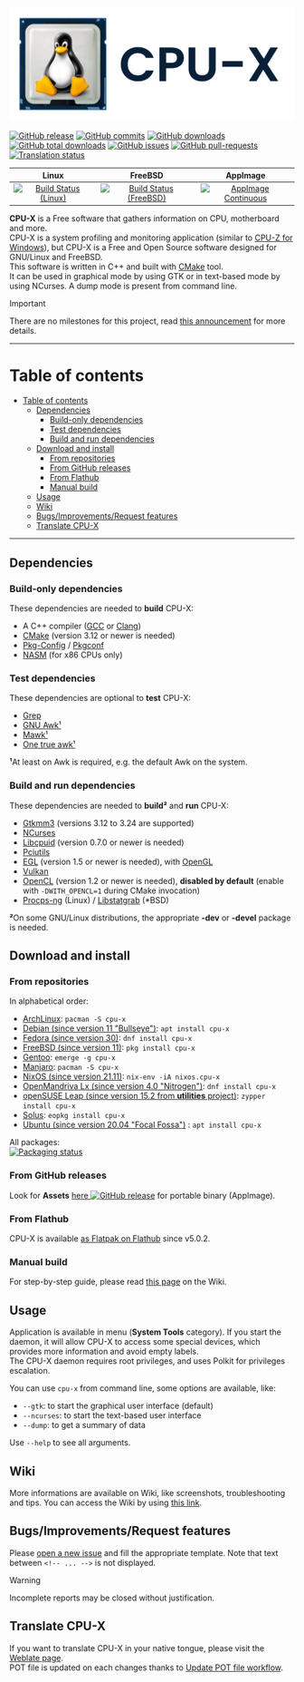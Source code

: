 <p align="middle">
<img src="./data/icons/header.svg" />
</p>

[![GitHub release](https://img.shields.io/github/release/TheTumultuousUnicornOfDarkness/CPU-X.svg)](https://github.com/TheTumultuousUnicornOfDarkness/CPU-X/tags)
[![GitHub commits](https://img.shields.io/github/commits-since/TheTumultuousUnicornOfDarkness/CPU-X/latest.svg)](https://github.com/TheTumultuousUnicornOfDarkness/CPU-X/commits/master)
[![GitHub downloads](https://img.shields.io/github/downloads/TheTumultuousUnicornOfDarkness/CPU-X/latest/total.svg)](https://github.com/TheTumultuousUnicornOfDarkness/CPU-X/releases/latest)
[![GitHub total downloads](https://img.shields.io/github/downloads/TheTumultuousUnicornOfDarkness/CPU-X/total.svg)](https://github.com/TheTumultuousUnicornOfDarkness/CPU-X/releases)
[![GitHub issues](https://img.shields.io/github/issues/TheTumultuousUnicornOfDarkness/CPU-X.svg)](https://github.com/TheTumultuousUnicornOfDarkness/CPU-X/issues)
[![GitHub pull-requests](https://img.shields.io/github/issues-pr/TheTumultuousUnicornOfDarkness/CPU-X.svg)](https://GitHub.com/TheTumultuousUnicornOfDarkness/CPU-X/pull)
[![Translation status](https://hosted.weblate.org/widgets/cpu-x/-/svg-badge.svg)](https://hosted.weblate.org/engage/cpu-x/?utm_source=widget)

| Linux | FreeBSD | AppImage |
| :---: | :---: | :---: |
| [![Build Status (Linux)](https://github.com/TheTumultuousUnicornOfDarkness/CPU-X/actions/workflows/linux.yml/badge.svg?branch=master)](https://github.com/TheTumultuousUnicornOfDarkness/CPU-X/actions/workflows/linux.yml) | [![Build Status (FreeBSD)](https://api.cirrus-ci.com/github/TheTumultuousUnicornOfDarkness/CPU-X.svg)](https://cirrus-ci.com/github/TheTumultuousUnicornOfDarkness/CPU-X) | [![AppImage Continuous](https://github.com/TheTumultuousUnicornOfDarkness/CPU-X/actions/workflows/appimage_continuous.yml/badge.svg?branch=master)](https://github.com/TheTumultuousUnicornOfDarkness/CPU-X/actions/workflows/appimage_continuous.yml) |

**CPU-X** is a Free software that gathers information on CPU, motherboard and more.  
CPU-X is a system profiling and monitoring application (similar to [CPU-Z for Windows](https://www.cpuid.com/softwares/cpu-z.html)), but CPU-X is a Free and Open Source software designed for GNU/Linux and FreeBSD.  
This software is written in C++ and built with [CMake](https://www.cmake.org/) tool.  
It can be used in graphical mode by using GTK or in text-based mode by using NCurses. A dump mode is present from command line.  

> [!IMPORTANT]
> There are no milestones for this project, read [this announcement](https://github.com/TheTumultuousUnicornOfDarkness/CPU-X/wiki/future-of-project) for more details.

***


# Table of contents
- [Table of contents](#table-of-contents)
  - [Dependencies](#dependencies)
    - [Build-only dependencies](#build-only-dependencies)
    - [Test dependencies](#test-dependencies)
    - [Build and run dependencies](#build-and-run-dependencies)
  - [Download and install](#download-and-install)
    - [From repositories](#from-repositories)
    - [From GitHub releases](#from-github-releases)
    - [From Flathub](#from-flathub)
    - [Manual build](#manual-build)
  - [Usage](#usage)
  - [Wiki](#wiki)
  - [Bugs/Improvements/Request features](#bugsimprovementsrequest-features)
  - [Translate CPU-X](#translate-cpu-x)

***

## Dependencies

### Build-only dependencies

These dependencies are needed to **build** CPU-X:
* A C++ compiler ([GCC](https://gcc.gnu.org/) or [Clang](https://clang.llvm.org/))
* [CMake](https://www.cmake.org/) (version 3.12 or newer is needed)  
* [Pkg-Config](https://www.freedesktop.org/wiki/Software/pkg-config/) / [Pkgconf](https://github.com/pkgconf/pkgconf)
* [NASM](https://www.nasm.us/) (for x86 CPUs only)

### Test dependencies

These dependencies are optional to **test** CPU-X:
* [Grep](https://www.gnu.org/software/grep/)
* [GNU Awk¹](https://www.gnu.org/software/gawk/)
* [Mawk¹](https://invisible-island.net/mawk/)
* [One true awk¹](https://github.com/onetrueawk/awk)

**¹**At least on Awk is required, e.g. the default Awk on the system.

### Build and run dependencies

These dependencies are needed to **build²** and **run** CPU-X:
* [Gtkmm3](https://www.gtkmm.org/en/index.html) (versions 3.12 to 3.24 are supported)  
* [NCurses](https://www.gnu.org/software/ncurses/)  
* [Libcpuid](http://libcpuid.sourceforge.net/) (version 0.7.0 or newer is needed)  
* [Pciutils](https://mj.ucw.cz/sw/pciutils/)  
* [EGL](https://www.khronos.org/egl/) (version 1.5 or newer is needed), with [OpenGL](https://www.opengl.org/)  
* [Vulkan](https://www.vulkan.org/)  
* [OpenCL](https://www.khronos.org/opencl/) (version 1.2 or newer is needed), **disabled by default** (enable with `-DWITH_OPENCL=1` during CMake invocation)  
* [Procps-ng](https://sourceforge.net/projects/procps-ng/) (Linux) / [Libstatgrab](https://www.i-scream.org/libstatgrab/) (*BSD)  

**²**On some GNU/Linux distributions, the appropriate **-dev** or **-devel** package is needed.

## Download and install

### From repositories

In alphabetical order:
- [ArchLinux](https://archlinux.org/packages/extra/x86_64/cpu-x): `pacman -S cpu-x`
- [Debian (since version 11 "Bullseye")](https://packages.debian.org/search?searchon=names&keywords=cpu-x): `apt install cpu-x`
- [Fedora (since version 30)](https://src.fedoraproject.org/rpms/cpu-x): `dnf install cpu-x`
- [FreeBSD (since version 11)](https://www.freshports.org/sysutils/cpu-x): `pkg install cpu-x`
- [Gentoo](https://packages.gentoo.org/packages/sys-apps/cpu-x): `emerge -g cpu-x`
- [Manjaro](https://manjaristas.org/branch_compare?q=cpu-x): `pacman -S cpu-x`
- [NixOS (since version 21.11)](https://github.com/NixOS/nixpkgs/blob/master/pkgs/by-name/cp/cpu-x/package.nix): `nix-env -iA nixos.cpu-x`
- [OpenMandriva Lx (since version 4.0 "Nitrogen")](https://github.com/OpenMandrivaAssociation/cpu-x): `dnf install cpu-x`
- [openSUSE Leap (since version 15.2 from **utilities** project)](https://software.opensuse.org//download.html?project=utilities&package=cpu-x): `zypper install cpu-x`
- [Solus](https://packages.getsol.us/shannon/c/cpu-x/): `eopkg install cpu-x`
- [Ubuntu (since version 20.04 "Focal Fossa")](https://packages.ubuntu.com/search?suite=default&section=all&arch=any&keywords=cpu-x&searchon=names) : `apt install cpu-x`

All packages:  
[![Packaging status](https://repology.org/badge/vertical-allrepos/cpu-x.svg?exclude_unsupported=1)](https://repology.org/project/cpu-x/versions)

### From GitHub releases

Look for **Assets** [here ![GitHub release](https://img.shields.io/github/release/TheTumultuousUnicornOfDarkness/CPU-X.svg)](https://github.com/TheTumultuousUnicornOfDarkness/CPU-X/releases/latest) for portable binary (AppImage).

### From Flathub

CPU-X is available [as Flatpak on Flathub](https://flathub.org/fr/apps/io.github.thetumultuousunicornofdarkness.cpu-x) since v5.0.2.

### Manual build

For step-by-step guide, please read [this page](https://github.com/TheTumultuousUnicornOfDarkness/CPU-X/wiki/manual-build) on the Wiki.

## Usage

Application is available in menu (**System Tools** category). If you start the daemon, it will allow CPU-X to access some special devices, which provides more information and avoid empty labels.  
The CPU-X daemon requires root privileges, and uses Polkit for privileges escalation.

You can use `cpu-x` from command line, some options are available, like:
- `--gtk`: to start the graphical user interface (default)
- `--ncurses`: to start the text-based user interface
- `--dump`: to get a summary of data

Use `--help` to see all arguments.

## Wiki

More informations are available on Wiki, like screenshots, troubleshooting and tips. You can access the Wiki by using [this link](https://github.com/TheTumultuousUnicornOfDarkness/CPU-X/wiki).

## Bugs/Improvements/Request features

Please [open a new issue](https://github.com/TheTumultuousUnicornOfDarkness/CPU-X/issues/new/choose) and fill the appropriate template. Note that text between `<!-- ... -->` is not displayed.  
> [!WARNING]
> Incomplete reports may be closed without justification.

## Translate CPU-X

If you want to translate CPU-X in your native tongue, please visit the [Weblate page](https://hosted.weblate.org/engage/cpu-x/?utm_source=widget).  
POT file is updated on each changes thanks to [Update POT file workflow](https://github.com/TheTumultuousUnicornOfDarkness/CPU-X/actions?query=workflow%3A%22Update+POT+file%22).
